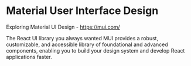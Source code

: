 # Material User Interface Design

Exploring Material UI Design - https://mui.com/

The React UI library you always wanted
MUI provides a robust, customizable, and accessible library of foundational and advanced components, enabling you to build your design system and develop React applications faster.
